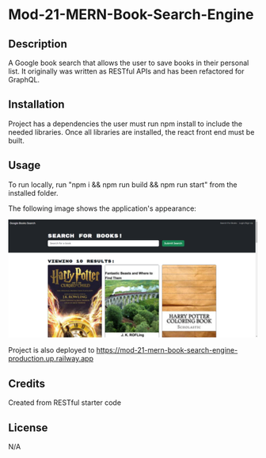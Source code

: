 # Mod-21-MERN-Book-Search-Engine

## Description

A Google book search that allows the user to save books in their personal list.  It originally was written as RESTful APIs and has been refactored for GraphQL. 

## Installation

Project has a dependencies the user must run npm install to include the needed libraries. Once all libraries are installed, the react front end must be built.

## Usage

To run locally, run "npm i && npm run build && npm run start" from the installed folder. 

The following image shows the application's appearance:

![Portfolio Homepage view.](./assets/mod-21-screenshot.png)

Project is also deployed to https://mod-21-mern-book-search-engine-production.up.railway.app

## Credits

Created from RESTful starter code

## License

N/A
